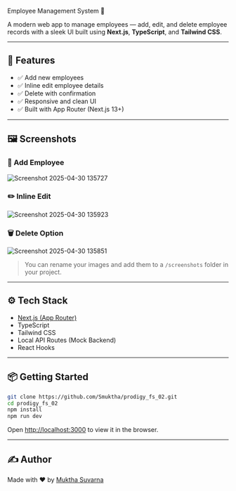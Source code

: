  Employee Management System 👥
     
A modern web app to manage employees — add, edit, and delete employee records with a sleek UI built using **Next.js**, **TypeScript**, and **Tailwind CSS**.

---

## 🚀 Features

- ✅ Add new employees
- ✅ Inline edit employee details
- ✅ Delete with confirmation
- ✅ Responsive and clean UI
- ✅ Built with App Router (Next.js 13+)

---

## 🖼️ Screenshots

### 🧾 Add Employee
![Screenshot 2025-04-30 135727](https://github.com/user-attachments/assets/ef1e9fda-4b54-4bf6-a70b-122c654f799b)


### ✏️ Inline Edit
![Screenshot 2025-04-30 135923](https://github.com/user-attachments/assets/d43be6ba-2cb1-4c17-a36d-12644c03a733)



### 🗑️ Delete Option
![Screenshot 2025-04-30 135851](https://github.com/user-attachments/assets/8d602e3a-cb36-45c4-be5d-2d77fdbb74da)

> You can rename your images and add them to a `/screenshots` folder in your project.

---

## ⚙️ Tech Stack

- [Next.js (App Router)](https://nextjs.org/)
- TypeScript
- Tailwind CSS
- Local API Routes (Mock Backend)
- React Hooks

---

## 📦 Getting Started

```bash
git clone https://github.com/Smuktha/prodigy_fs_02.git
cd prodigy_fs_02
npm install
npm run dev
```

Open [http://localhost:3000](http://localhost:3000) to view it in the browser.

---

## ✍️ Author

Made with ❤️ by [Muktha Suvarna](https://www.linkedin.com/in/muktha-suvarna12)

     
